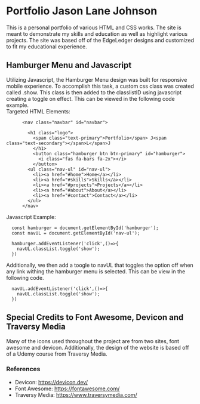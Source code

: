 # Portfolio Jason Lane Johnson
This is a personal portfolio of various HTML and CSS works.  The site is meant to demonstrate my skills and education as well as highlight various projects.  The site was based off of the EdgeLedger designs and customized to fit my educational experience.

## Hamburger Menu and Javascript
Utilizing Javascript, the Hamburger Menu design was built for responsive mobile experience.  To accomplish this task, a custom css class was created called .show.  This class is then added to the classlistID using javascript creating a toggle on effect.  This can be viewed in the following code example. <br>
Targeted HTML Elements:
```
      <nav class="navbar" id="navbar">
        
        <h1 class="logo">
          <span class="text-primary">Portfolio</span> J<span class="text-secondary"></span>L</span>J
          </h1>
          <button class="hamburger btn btn-primary" id="hamburger">
            <i class="fas fa-bars fa-2x"></i>
          </button>
        <ul class="nav-ul" id="nav-ul">
          <li><a href="#home">Home</a></li>
          <li><a href="#skills">Skills</a></li>
          <li><a href="#projects">Projects</a></li>
          <li><a href="#about">About</a></li>
          <li><a href="#contact">Contact</a></li>
        </ul>
      </nav> 
```
Javascript Example: 
```
  const hamburger = document.getElementById('hamburger');
  const navUL = document.getElementById('nav-ul');

  hamburger.addEventListener('click',()=>{
    navUL.classList.toggle('show');
  })
``` 

  Additionally, we then add a toogle to navUL that toggles the option off when any link withing the hamburger menu is selected.  This can be view in the following code.
``` 
  navUL.addEventListener('click',()=>{
    navUL.classList.toggle('show');
  })
```
## Special Credits to Font Awesome, Devicon and Traversy Media

Many of the icons used throughout the project are from two sites, font awesome and devicon. Additionally, the design of the website is based off of a Udemy course from Traversy Media.
### References
* Devicon: https://devicon.dev/
* Font Awesome: https://fontawesome.com/
* Traversy Media: https://www.traversymedia.com/
